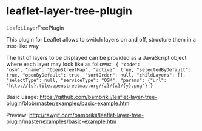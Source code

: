 # leaflet-layer-tree-plugin

Leafet.LayerTreePlugin

This plugin for Leaflet allows to switch layers on and off, structure them in a tree-like way

The list of layers to be displayed can be provided as a JavaScript object where each layer may look like as follows:
<code>
			{
			    "code": "osm",
			    "name": "OpenStreetMap",
			    "active": true,
			    "selectedByDefault": true,
			    "openByDefault": true,
			    "sortOrder": null,
			    "childLayers": [],
			    "selectType": null,
			    "serviceType": "OSM",
			    "params": {"url": "http://{s}.tile.openstreetmap.org/{z}/{x}/{y}.png"}
			}
</code>

Basic usage: https://github.com/bambrikii/leaflet-layer-tree-plugin/blob/master/examples/basic-example.htm

Preview: http://rawgit.com/bambrikii/leaflet-layer-tree-plugin/master/examples/basic-example.htm